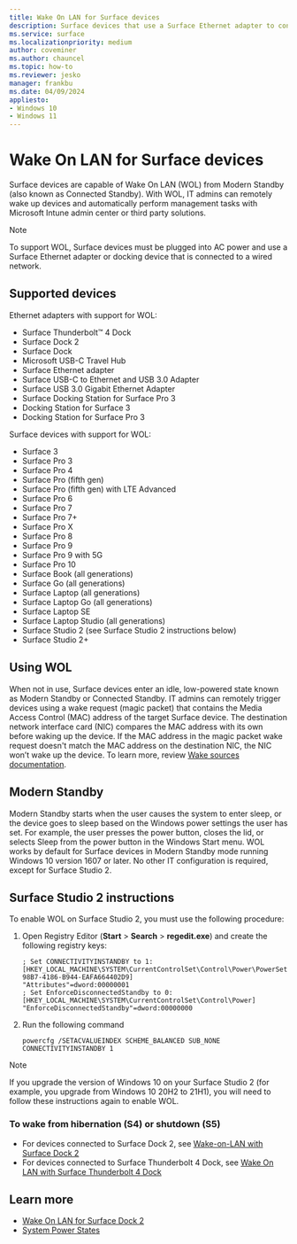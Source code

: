 ```yaml
---
title: Wake On LAN for Surface devices
description: Surface devices that use a Surface Ethernet adapter to connect to a wired network are capable of Wake On LAN (WOL) from Modern Standby.
ms.service: surface
ms.localizationpriority: medium
author: coveminer
ms.author: chauncel
ms.topic: how-to
ms.reviewer: jesko
manager: frankbu
ms.date: 04/09/2024
appliesto:
- Windows 10
- Windows 11
---
```


# Wake On LAN for Surface devices

Surface devices are capable of Wake On LAN (WOL) from Modern Standby (also known as Connected Standby). With WOL, IT admins can remotely wake up devices and automatically perform management tasks with Microsoft Intune admin center or third party solutions.

>[!NOTE]
>To support WOL, Surface devices must be plugged into AC power and use a Surface Ethernet adapter or docking device that is connected to a wired network.

## Supported devices

Ethernet adapters with support for WOL:

- Surface Thunderbolt™ 4 Dock
- Surface Dock 2
- Surface Dock
- Microsoft USB-C Travel Hub
- Surface Ethernet adapter
- Surface USB-C to Ethernet and USB 3.0 Adapter
- Surface USB 3.0 Gigabit Ethernet Adapter
- Surface Docking Station for Surface Pro 3
- Docking Station for Surface 3
- Docking Station for Surface Pro 3

Surface devices with support for WOL:

- Surface 3
- Surface Pro 3
- Surface Pro 4
- Surface Pro (fifth gen)
- Surface Pro (fifth gen) with LTE Advanced
- Surface Pro 6
- Surface Pro 7
- Surface Pro 7+
- Surface Pro X
- Surface Pro 8
- Surface Pro 9
- Surface Pro 9 with 5G
- Surface Pro 10
- Surface Book (all generations)
- Surface Go (all generations)
- Surface Laptop (all generations)
- Surface Laptop Go (all generations)
- Surface Laptop SE
- Surface Laptop Studio (all generations)
- Surface Studio 2 (see Surface Studio 2 instructions below)
- Surface Studio 2+

## Using WOL

When not in use, Surface devices enter an idle, low-powered state known as Modern Standby or Connected Standby. IT admins can remotely trigger devices using a wake request (magic packet) that contains the Media Access Control (MAC) address of the target Surface device. The destination network interface card (NIC) compares the MAC address with its own before waking up the device. If the MAC address in the magic packet wake request doesn't match the MAC address on the destination NIC, the NIC won’t wake up the device. To learn more, review [Wake sources documentation](/windows-hardware/design/device-experiences/modern-standby-wake-sources).

## Modern Standby

Modern Standby starts when the user causes the system to enter sleep, or the device goes to sleep based on the Windows power settings the user has set. For example, the user presses the power button, closes the lid, or selects Sleep from the power button in the Windows Start menu. WOL works by default for Surface devices in Modern Standby mode running Windows 10 version 1607 or later. No other IT configuration is required, except for Surface Studio 2.

## Surface Studio 2 instructions

To enable WOL on Surface Studio 2, you must use the following procedure:

1. Open Registry Editor (**Start** > **Search** > **regedit.exe**) and create the following registry keys:

   ```console
   ; Set CONNECTIVITYINSTANDBY to 1:
   [HKEY_LOCAL_MACHINE\SYSTEM\CurrentControlSet\Control\Power\PowerSettings\F15576E8-98B7-4186-B944-EAFA664402D9]
   "Attributes"=dword:00000001
   ; Set EnforceDisconnectedStandby to 0:
   [HKEY_LOCAL_MACHINE\SYSTEM\CurrentControlSet\Control\Power]
   "EnforceDisconnectedStandby"=dword:00000000
   ```

2. Run the following command

    ```powercfg /SETACVALUEINDEX SCHEME_BALANCED SUB_NONE CONNECTIVITYINSTANDBY 1```

> [!NOTE]
> If you upgrade the version of Windows 10 on your Surface Studio 2 (for example, you upgrade from Windows 10 20H2 to 21H1), you will need to follow these instructions again to enable WOL.

### To wake from hibernation (S4) or shutdown (S5)

- For devices connected to Surface Dock 2, see [Wake-on-LAN with Surface Dock 2](wake-on-lan-surface-dock2.md)
- For devices connected to Surface Thunderbolt 4 Dock, see [Wake On LAN with Surface Thunderbolt 4 Dock](wake-on-lan-surface-dock2.md)

## Learn more

- [Wake On LAN for Surface Dock 2](wake-on-lan-surface-dock2.md)
- [System Power States](/windows/win32/power/system-power-states)
